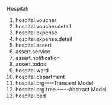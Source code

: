 Hospital:


1. hospital.voucher
2. hospital.voucher.detail
3. hospital.expense
4. hospital.expense.detail
5. hospital.assert
6. assert.service
7. assert.notification
8. assert.todos
10. hospital.ward
11. hospital.department
12. hospital.org----Transient Model
13. hospital.org.tree -----Abstract Model
14. hospital.bed




